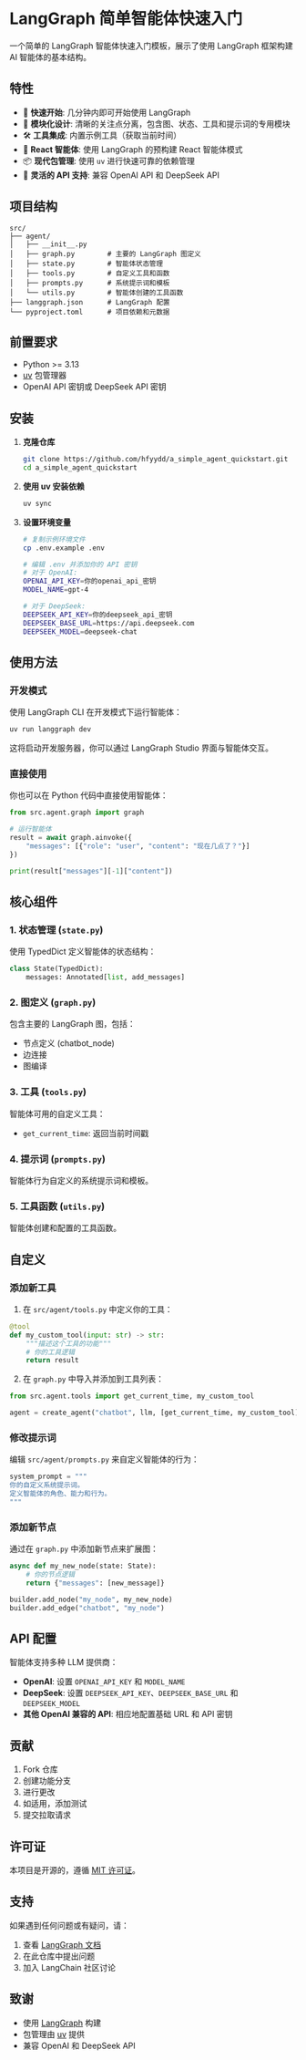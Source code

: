 # LangGraph 简单智能体快速入门

一个简单的 LangGraph 智能体快速入门模板，展示了使用 LangGraph 框架构建 AI 智能体的基本结构。

## 特性

- 🚀 **快速开始**: 几分钟内即可开始使用 LangGraph
- 🔧 **模块化设计**: 清晰的关注点分离，包含图、状态、工具和提示词的专用模块
- 🛠️ **工具集成**: 内置示例工具（获取当前时间）
- 🎯 **React 智能体**: 使用 LangGraph 的预构建 React 智能体模式
- 📦 **现代包管理**: 使用 `uv` 进行快速可靠的依赖管理
- 🔑 **灵活的 API 支持**: 兼容 OpenAI API 和 DeepSeek API

## 项目结构

```
src/
├── agent/
│   ├── __init__.py
│   ├── graph.py        # 主要的 LangGraph 图定义
│   ├── state.py        # 智能体状态管理
│   ├── tools.py        # 自定义工具和函数
│   ├── prompts.py      # 系统提示词和模板
│   └── utils.py        # 智能体创建的工具函数
├── langgraph.json      # LangGraph 配置
└── pyproject.toml      # 项目依赖和元数据
```

## 前置要求

- Python >= 3.13
- [uv](https://docs.astral.sh/uv/) 包管理器
- OpenAI API 密钥或 DeepSeek API 密钥

## 安装

1. **克隆仓库**
   ```bash
   git clone https://github.com/hfyydd/a_simple_agent_quickstart.git
   cd a_simple_agent_quickstart
   ```

2. **使用 uv 安装依赖**
   ```bash
   uv sync
   ```

3. **设置环境变量**
   ```bash
   # 复制示例环境文件
   cp .env.example .env
   
   # 编辑 .env 并添加你的 API 密钥
   # 对于 OpenAI:
   OPENAI_API_KEY=你的openai_api_密钥
   MODEL_NAME=gpt-4
   
   # 对于 DeepSeek:
   DEEPSEEK_API_KEY=你的deepseek_api_密钥
   DEEPSEEK_BASE_URL=https://api.deepseek.com
   DEEPSEEK_MODEL=deepseek-chat
   ```

## 使用方法

### 开发模式

使用 LangGraph CLI 在开发模式下运行智能体：

```bash
uv run langgraph dev
```

这将启动开发服务器，你可以通过 LangGraph Studio 界面与智能体交互。

### 直接使用

你也可以在 Python 代码中直接使用智能体：

```python
from src.agent.graph import graph

# 运行智能体
result = await graph.ainvoke({
    "messages": [{"role": "user", "content": "现在几点了？"}]
})

print(result["messages"][-1]["content"])
```

## 核心组件

### 1. 状态管理 (`state.py`)
使用 TypedDict 定义智能体的状态结构：
```python
class State(TypedDict):
    messages: Annotated[list, add_messages]
```

### 2. 图定义 (`graph.py`)
包含主要的 LangGraph 图，包括：
- 节点定义 (chatbot_node)
- 边连接
- 图编译

### 3. 工具 (`tools.py`)
智能体可用的自定义工具：
- `get_current_time`: 返回当前时间戳

### 4. 提示词 (`prompts.py`)
智能体行为自定义的系统提示词和模板。

### 5. 工具函数 (`utils.py`)
智能体创建和配置的工具函数。

## 自定义

### 添加新工具

1. 在 `src/agent/tools.py` 中定义你的工具：
```python
@tool
def my_custom_tool(input: str) -> str:
    """描述这个工具的功能"""
    # 你的工具逻辑
    return result
```

2. 在 `graph.py` 中导入并添加到工具列表：
```python
from src.agent.tools import get_current_time, my_custom_tool

agent = create_agent("chatbot", llm, [get_current_time, my_custom_tool], system_prompt)
```

### 修改提示词

编辑 `src/agent/prompts.py` 来自定义智能体的行为：
```python
system_prompt = """
你的自定义系统提示词。
定义智能体的角色、能力和行为。
"""
```

### 添加新节点

通过在 `graph.py` 中添加新节点来扩展图：
```python
async def my_new_node(state: State):
    # 你的节点逻辑
    return {"messages": [new_message]}

builder.add_node("my_node", my_new_node)
builder.add_edge("chatbot", "my_node")
```

## API 配置

智能体支持多种 LLM 提供商：

- **OpenAI**: 设置 `OPENAI_API_KEY` 和 `MODEL_NAME`
- **DeepSeek**: 设置 `DEEPSEEK_API_KEY`、`DEEPSEEK_BASE_URL` 和 `DEEPSEEK_MODEL`
- **其他 OpenAI 兼容的 API**: 相应地配置基础 URL 和 API 密钥

## 贡献

1. Fork 仓库
2. 创建功能分支
3. 进行更改
4. 如适用，添加测试
5. 提交拉取请求

## 许可证

本项目是开源的，遵循 [MIT 许可证](LICENSE)。

## 支持

如果遇到任何问题或有疑问，请：
1. 查看 [LangGraph 文档](https://langchain-ai.github.io/langgraph/)
2. 在此仓库中提出问题
3. 加入 LangChain 社区讨论

## 致谢

- 使用 [LangGraph](https://github.com/langchain-ai/langgraph) 构建
- 包管理由 [uv](https://docs.astral.sh/uv/) 提供
- 兼容 OpenAI 和 DeepSeek API 
